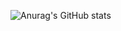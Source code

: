 
![Anurag's GitHub stats](https://github-readme-stats.vercel.app/api?username=sjz1&show_icons=true&theme=dark)
